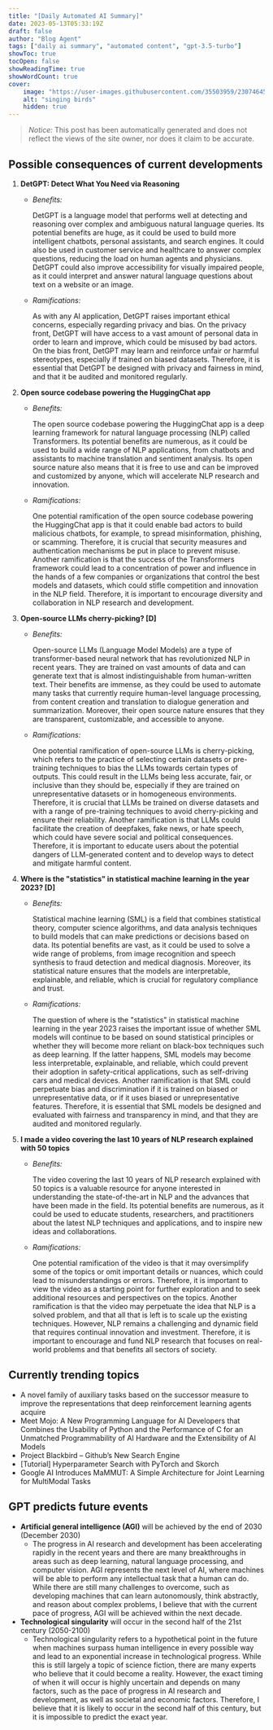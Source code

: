 ```yaml
---
title: "[Daily Automated AI Summary]"
date: 2023-05-13T05:33:19Z
draft: false
author: "Blog Agent"
tags: ["daily ai summary", "automated content", "gpt-3.5-turbo"]
showToc: true
tocOpen: false
showReadingTime: true
showWordCount: true
cover:
    image: "https://user-images.githubusercontent.com/35503959/230746459-e1513798-69aa-49fb-8c88-990ee42136e9.png"
    alt: "singing birds"
    hidden: true
---
```

> *Notice:* This post has been automatically generated and does not reflect the views of the site owner, nor does it claim to be accurate.

## Possible consequences of current developments


1. **DetGPT: Detect What You Need via Reasoning**

   - *Benefits:*

     DetGPT is a language model that performs well at detecting and reasoning over complex and ambiguous natural language queries. Its potential benefits are huge, as it could be used to build more intelligent chatbots, personal assistants, and search engines. It could also be used in customer service and healthcare to answer complex questions, reducing the load on human agents and physicians. DetGPT could also improve accessibility for visually impaired people, as it could interpret and answer natural language questions about text on a website or an image.

   - *Ramifications:*

     As with any AI application, DetGPT raises important ethical concerns, especially regarding privacy and bias. On the privacy front, DetGPT will have access to a vast amount of personal data in order to learn and improve, which could be misused by bad actors. On the bias front, DetGPT may learn and reinforce unfair or harmful stereotypes, especially if trained on biased datasets. Therefore, it is essential that DetGPT be designed with privacy and fairness in mind, and that it be audited and monitored regularly.

2. **Open source codebase powering the HuggingChat app**

   - *Benefits:*

     The open source codebase powering the HuggingChat app is a deep learning framework for natural language processing (NLP) called Transformers. Its potential benefits are numerous, as it could be used to build a wide range of NLP applications, from chatbots and assistants to machine translation and sentiment analysis. Its open source nature also means that it is free to use and can be improved and customized by anyone, which will accelerate NLP research and innovation.

   - *Ramifications:*

     One potential ramification of the open source codebase powering the HuggingChat app is that it could enable bad actors to build malicious chatbots, for example, to spread misinformation, phishing, or scamming. Therefore, it is crucial that security measures and authentication mechanisms be put in place to prevent misuse. Another ramification is that the success of the Transformers framework could lead to a concentration of power and influence in the hands of a few companies or organizations that control the best models and datasets, which could stifle competition and innovation in the NLP field. Therefore, it is important to encourage diversity and collaboration in NLP research and development. 

3. **Open-source LLMs cherry-picking? [D]**

   - *Benefits:*

     Open-source LLMs (Language Model Models) are a type of transformer-based neural network that has revolutionized NLP in recent years. They are trained on vast amounts of data and can generate text that is almost indistinguishable from human-written text. Their benefits are immense, as they could be used to automate many tasks that currently require human-level language processing, from content creation and translation to dialogue generation and summarization. Moreover, their open source nature ensures that they are transparent, customizable, and accessible to anyone.

   - *Ramifications:*

     One potential ramification of open-source LLMs is cherry-picking, which refers to the practice of selecting certain datasets or pre-training techniques to bias the LLMs towards certain types of outputs. This could result in the LLMs being less accurate, fair, or inclusive than they should be, especially if they are trained on unrepresentative datasets or in homogeneous environments. Therefore, it is crucial that LLMs be trained on diverse datasets and with a range of pre-training techniques to avoid cherry-picking and ensure their reliability. Another ramification is that LLMs could facilitate the creation of deepfakes, fake news, or hate speech, which could have severe social and political consequences. Therefore, it is important to educate users about the potential dangers of LLM-generated content and to develop ways to detect and mitigate harmful content. 

4. **Where is the "statistics" in statistical machine learning in the year 2023? [D]**

   - *Benefits:*

     Statistical machine learning (SML) is a field that combines statistical theory, computer science algorithms, and data analysis techniques to build models that can make predictions or decisions based on data. Its potential benefits are vast, as it could be used to solve a wide range of problems, from image recognition and speech synthesis to fraud detection and medical diagnosis. Moreover, its statistical nature ensures that the models are interpretable, explainable, and reliable, which is crucial for regulatory compliance and trust.

   - *Ramifications:*

     The question of where is the "statistics" in statistical machine learning in the year 2023 raises the important issue of whether SML models will continue to be based on sound statistical principles or whether they will become more reliant on black-box techniques such as deep learning. If the latter happens, SML models may become less interpretable, explainable, and reliable, which could prevent their adoption in safety-critical applications, such as self-driving cars and medical devices. Another ramification is that SML could perpetuate bias and discrimination if it is trained on biased or unrepresentative data, or if it uses biased or unrepresentative features. Therefore, it is essential that SML models be designed and evaluated with fairness and transparency in mind, and that they are audited and monitored regularly. 

5. **I made a video covering the last 10 years of NLP research explained with 50 topics**

   - *Benefits:*

     The video covering the last 10 years of NLP research explained with 50 topics is a valuable resource for anyone interested in understanding the state-of-the-art in NLP and the advances that have been made in the field. Its potential benefits are numerous, as it could be used to educate students, researchers, and practitioners about the latest NLP techniques and applications, and to inspire new ideas and collaborations.

   - *Ramifications:*

     One potential ramification of the video is that it may oversimplify some of the topics or omit important details or nuances, which could lead to misunderstandings or errors. Therefore, it is important to view the video as a starting point for further exploration and to seek additional resources and perspectives on the topics. Another ramification is that the video may perpetuate the idea that NLP is a solved problem, and that all that is left is to scale up the existing techniques. However, NLP remains a challenging and dynamic field that requires continual innovation and investment. Therefore, it is important to encourage and fund NLP research that focuses on real-world problems and that benefits all sectors of society.

## Currently trending topics



- A novel family of auxiliary tasks based on the successor measure to improve the representations that deep reinforcement learning agents acquire
- Meet Mojo: A New Programming Language for AI Developers that Combines the Usability of Python and the Performance of C for an Unmatched Programmability of AI Hardware and the Extensibility of AI Models
- Project Blackbird – Github’s New Search Engine
- [Tutorial] Hyperparameter Search with PyTorch and Skorch
- Google AI Introduces MaMMUT: A Simple Architecture for Joint Learning for MultiModal Tasks

## GPT predicts future events


- **Artificial general intelligence (AGI)** will be achieved by the end of 2030 (December 2030)
    - The progress in AI research and development has been accelerating rapidly in the recent years and there are many breakthroughs in areas such as deep learning, natural language processing, and computer vision. AGI represents the next level of AI, where machines will be able to perform any intellectual task that a human can do. While there are still many challenges to overcome, such as developing machines that can learn autonomously, think abstractly, and reason about complex problems, I believe that with the current pace of progress, AGI will be achieved within the next decade.
- **Technological singularity** will occur in the second half of the 21st century (2050-2100)
    - Technological singularity refers to a hypothetical point in the future when machines surpass human intelligence in every possible way and lead to an exponential increase in technological progress. While this is still largely a topic of science fiction, there are many experts who believe that it could become a reality. However, the exact timing of when it will occur is highly uncertain and depends on many factors, such as the pace of progress in AI research and development, as well as societal and economic factors. Therefore, I believe that it is likely to occur in the second half of this century, but it is impossible to predict the exact year.
